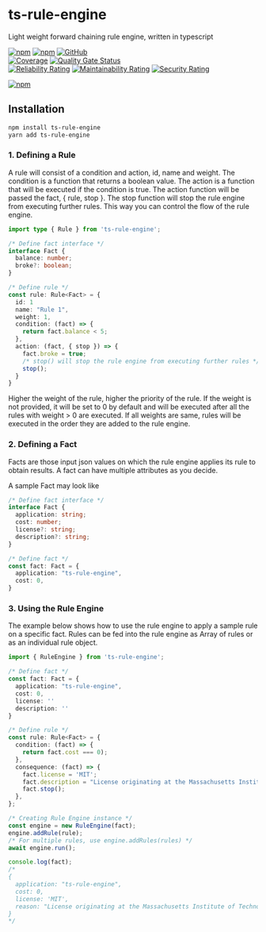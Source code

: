 # ts-rule-engine

Light weight forward chaining rule engine, written in typescript

[![npm](https://img.shields.io/npm/v/ts-rule-engine)](https://www.npmjs.com/package/ts-rule-engine)
[![npm](https://img.shields.io/npm/dt/ts-rule-engine)](https://www.npmjs.com/package/ts-rule-engine)
[![GitHub](https://img.shields.io/github/license/ilovepixelart/ts-rule-engine)](https://github.com/ilovepixelart/ts-rule-engine/blob/main/LICENSE)
\
[![Coverage](https://sonarcloud.io/api/project_badges/measure?project=ilovepixelart_ts-rule-engine&metric=coverage)](https://sonarcloud.io/summary/new_code?id=ilovepixelart_ts-rule-engine)
[![Quality Gate Status](https://sonarcloud.io/api/project_badges/measure?project=ilovepixelart_ts-rule-engine&metric=alert_status)](https://sonarcloud.io/summary/new_code?id=ilovepixelart_ts-rule-engine)
\
[![Reliability Rating](https://sonarcloud.io/api/project_badges/measure?project=ilovepixelart_ts-rule-engine&metric=reliability_rating)](https://sonarcloud.io/summary/new_code?id=ilovepixelart_ts-rule-engine)
[![Maintainability Rating](https://sonarcloud.io/api/project_badges/measure?project=ilovepixelart_ts-rule-engine&metric=sqale_rating)](https://sonarcloud.io/summary/new_code?id=ilovepixelart_ts-rule-engine)
[![Security Rating](https://sonarcloud.io/api/project_badges/measure?project=ilovepixelart_ts-rule-engine&metric=security_rating)](https://sonarcloud.io/summary/new_code?id=ilovepixelart_ts-rule-engine)

[![npm](https://nodei.co/npm/ts-rule-engine.png)](https://www.npmjs.com/package/ts-rule-engine)

## Installation

```bash
npm install ts-rule-engine
yarn add ts-rule-engine
```

### 1. Defining a Rule

A rule will consist of a condition and action, id, name and weight. The condition is a function that returns a boolean value. The action is a function that will be executed if the condition is true. The action function will be passed the fact, { rule, stop }. The stop function will stop the rule engine from executing further rules. This way you can control the flow of the rule engine.

```typescript
import type { Rule } from 'ts-rule-engine';

/* Define fact interface */
interface Fact {
  balance: number;
  broke?: boolean;
}

/* Define rule */
const rule: Rule<Fact> = {
  id: 1
  name: "Rule 1",
  weight: 1,
  condition: (fact) => {
    return fact.balance < 5;
  },
  action: (fact, { stop }) => {
    fact.broke = true;
    /* stop() will stop the rule engine from executing further rules */
    stop();
  }
}
```

Higher the weight of the rule, higher the priority of the rule. If the weight is not provided, it will be set to 0 by default and will be executed after all the rules with weight > 0 are executed. If all weights are same, rules will be executed in the order they are added to the rule engine.

### 2. Defining a Fact

Facts are those input json values on which the rule engine applies its rule to obtain results. A fact can have multiple attributes as you decide.

A sample Fact may look like

```typescript
/* Define fact interface */
interface Fact {
  application: string;
  cost: number;
  license?: string;
  description?: string;
}

/* Define fact */
const fact: Fact = {
  application: "ts-rule-engine",
  cost: 0,
}
```

### 3. Using the Rule Engine

The example below shows how to use the rule engine to apply a sample rule on a specific fact. Rules can be fed into the rule engine as Array of rules or as an individual rule object.

```typescript
import { RuleEngine } from 'ts-rule-engine';

/* Define fact */
const fact: Fact = {
  application: "ts-rule-engine",
  cost: 0,
  license: ''
  description: ''
}

/* Define rule */
const rule: Rule<Fact> = {
  condition: (fact) => {
    return fact.cost === 0);
  },
  consequence: (fact) => {
    fact.license = 'MIT';
    fact.description = "License originating at the Massachusetts Institute of Technology (MIT) in the late 1980s";
    fact.stop();
  },
};

/* Creating Rule Engine instance */
const engine = new RuleEngine(fact);
engine.addRule(rule);
/* For multiple rules, use engine.addRules(rules) */
await engine.run();

console.log(fact);
/*
{
  application: "ts-rule-engine",
  cost: 0,
  license: 'MIT',
  reason: "License originating at the Massachusetts Institute of Technology (MIT) in the late 1980s"
}
*/
```
